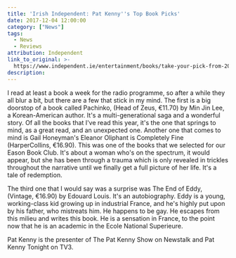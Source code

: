 ```yaml
---
title: 'Irish Independent: Pat Kenny''s Top Book Picks'
date: 2017-12-04 12:00:00
category: ["News"]
tags:
  - News
  - Reviews
attribution: Independent
link_to_original: >-
  https://www.independent.ie/entertainment/books/take-your-pick-from-2017s-favourite-pageturners-36371460.html
description:
---
```



I read at least a book a week for the radio programme, so after a while they all blur a bit, but there are a few that stick in my mind. The first is a big doorstop of a book called Pachinko, (Head of Zeus, €11.70) by Min Jin Lee, a Korean-American author. It's a multi-generational saga and a wonderful story. Of all the books that I've read this year, it's the one that springs to mind, as a great read, and an unexpected one. Another one that comes to mind is Gail Honeyman's Eleanor Oliphant is Completely Fine (HarperCollins, €16.90). This was one of the books that we selected for our Eason Book Club. It's about a woman who's on the spectrum, it would appear, but she has been through a trauma which is only revealed in trickles throughout the narrative until we finally get a full picture of her life. It's a tale of redemption.

The third one that I would say was a surprise was The End of Eddy, (Vintage, €16.90) by Edouard Louis. It's an autobiography. Eddy is a young, working-class kid growing up in industrial France, and he's highly put upon by his father, who mistreats him. He happens to be gay. He escapes from this milieu and writes this book. He is a sensation in France, to the point now that he is an academic in the Ecole National Superieure.

Pat Kenny is the presenter of The Pat Kenny Show on Newstalk and Pat Kenny Tonight on TV3.